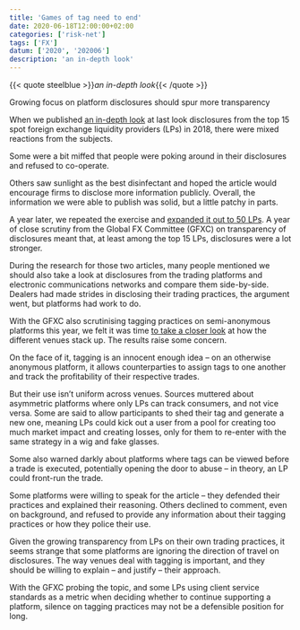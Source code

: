 ```yaml
---
title: 'Games of tag need to end'
date: 2020-06-18T12:00:00+02:00
categories: ['risk-net']
tags: ['FX']
datum: ['2020', '202006']
description: 'an in-depth look'
---
```


{{< quote steelblue >}}_an in-depth look_{{< /quote >}}

Growing focus on platform disclosures should spur more transparency

When we published [an in-depth look](https://www.risk.net/derivatives/5438616/from-baml-to-ubs-how-15-banks-stack-up-on-last-look) at last look disclosures from the top 15 spot foreign exchange liquidity providers (LPs) in 2018, there were mixed reactions from the subjects.

Some were a bit miffed that people were poking around in their disclosures and refused to co-operate.

Others saw sunlight as the best disinfectant and hoped the article would encourage firms to disclose more information publicly. Overall, the information we were able to publish was solid, but a little patchy in parts.

A year later, we repeated the exercise and [expanded it out to 50 LPs](https://www.fx-markets.com/risk-management/4406641/how-the-top-50-liquidity-providers-tackle-fx-last-look). A year of close scrutiny from the Global FX Committee (GFXC) on transparency of disclosures meant that, at least among the top 15 LPs, disclosures were a lot stronger.

During the research for those two articles, many people mentioned we should also take a look at disclosures from the trading platforms and electronic communications networks and compare them side-by-side. Dealers had made strides in disclosing their trading practices, the argument went, but platforms had work to do.

With the GFXC also scrutinising tagging practices on semi-anonymous platforms this year, we felt it was time [to take a closer look](https://www.fx-markets.com/trading/7553501/behind-the-mask-fx-market-raises-fears-over-tagging-abuse) at how the different venues stack up. The results raise some concern.

On the face of it, tagging is an innocent enough idea – on an otherwise anonymous platform, it allows counterparties to assign tags to one another and track the profitability of their respective trades.

But their use isn’t uniform across venues. Sources muttered about asymmetric platforms where only LPs can track consumers, and not vice versa. Some are said to allow participants to shed their tag and generate a new one, meaning LPs could kick out a user from a pool for creating too much market impact and creating losses, only for them to re-enter with the same strategy in a wig and fake glasses.

Some also warned darkly about platforms where tags can be viewed before a trade is executed, potentially opening the door to abuse – in theory, an LP could front-run the trade.

Some platforms were willing to speak for the article – they defended their practices and explained their reasoning. Others declined to comment, even on background, and refused to provide any information about their tagging practices or how they police their use.

Given the growing transparency from LPs on their own trading practices, it seems strange that some platforms are ignoring the direction of travel on disclosures. The way venues deal with tagging is important, and they should be willing to explain – and justify – their approach.

With the GFXC probing the topic, and some LPs using client service standards as a metric when deciding whether to continue supporting a platform, silence on tagging practices may not be a defensible position for long.


